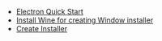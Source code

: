 * [Electron Quick Start](https://electronjs.org/docs/tutorial/quick-start)
* [Install Wine for creating Window installer](https://www.configserverfirewall.com/ubuntu-linux/install-wine-ubuntu-16-04/)
* [Create Installer](https://coursetro.com/posts/code/124/Electron-App-Deployment-Tutorial)